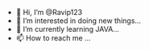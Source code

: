 - 👋 Hi, I’m @Ravip123
- 👀 I’m interested in doing new things...
- 🌱 I’m currently learning JAVA...
- 📫 How to reach me ...

<!---
Ravip123/Ravip123 is a ✨ special ✨ repository because its `README.md` (this file) appears on your GitHub profile.
You can click the Preview link to take a look at your changes.
--->

